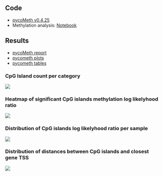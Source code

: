 ## Code


* [pycoMeth v0.4.25](https://github.com/a-slide/pycoMeth/tree/0.4.25)
* Methylation analysis: [Notebook](https://github.com/birneylab/MIKK_genome_paper_analysis/tree/master/docs/DNA_methylation/code/Interactive_comp_report.html)

## Results

* [pycoMeth report](https://birneylab.github.io/MIKK_genome_paper_analysis/DNA_methylation/results/pycoMeth_html/pycoMeth_summary_report.html)
* [pycometh plots](https://birneylab.github.io/MIKK_genome_paper_analysis/tree/master/docs/DNA_methylation/results/pycoMeth_plots)
* [pycometh tables](https://birneylab.github.io/MIKK_genome_paper_analysis/tree/master/docs/DNA_methylation/results/pycoMeth_tables)

### CpG Island count per category

![](https://birneylab.github.io/MIKK_genome_paper_analysis/tree/master/docs/DNA_methylation/results/pycoMeth_plots/all_catplot.svg)

### Heatmap of significant CpG islands methylation log likelyhood ratio

![](https://birneylab.github.io/MIKK_genome_paper_analysis/tree/master/docs/DNA_methylation/results/pycoMeth_plots/all_heatmap.svg)

### Distribution of CpG islands log likelyhood ratio per sample

![](https://birneylab.github.io/MIKK_genome_paper_analysis/tree/master/docs/DNA_methylation/results/pycoMeth_plots/all_ridgeplot.svg)

### Distribution of distances between CpG islands and closest gene TSS

![](https://birneylab.github.io/MIKK_genome_paper_analysis/tree/master/docs/DNA_methylation/results/pycoMeth_plots/all_tss_dist.svg)
